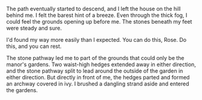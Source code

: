 The path eventually started to descend, and I left the house on the hill behind me. I felt the barest hint of a breeze. Even through the thick fog, I could feel the grounds opening up before me. The stones beneath my feet were steady and sure. 

I'd found my way more easily than I expected. You can do this, Rose. Do this, and you can rest. 

The stone pathway led me to part of the grounds that could only be the manor's gardens. Two waist-high hedges extended away in either direction, and the stone pathway split to lead around the outside of the garden in either direction. But directly in front of me, the hedges parted and formed an archway covered in ivy. I brushed a dangling strand aside and entered the gardens. 